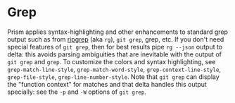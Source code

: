 # Grep

Prism applies syntax-highlighting and other enhancements to standard grep output such as from [ripgrep](https://github.com/BurntSushi/ripgrep/) (aka `rg`), `git grep`, grep, etc.
If you don't need special features of `git grep`, then for best results pipe `rg --json` output to delta: this avoids parsing ambiguities that are inevitable with the output of `git grep` and `grep`.
To customize the colors and syntax highlighting, see `grep-match-line-style`, `grep-match-word-style`, `grep-context-line-style`, `grep-file-style`, `grep-line-number-style`.
Note that `git grep` can display the "function context" for matches and that delta handles this output specially: see the `-p` and `-W` options of `git grep`.
